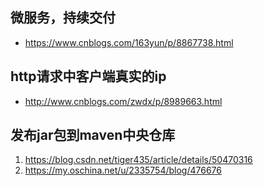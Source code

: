 ## 微服务，持续交付
- https://www.cnblogs.com/163yun/p/8867738.html
## http请求中客户端真实的ip 
- http://www.cnblogs.com/zwdx/p/8989663.html
## 发布jar包到maven中央仓库
1. https://blog.csdn.net/tiger435/article/details/50470316
2. https://my.oschina.net/u/2335754/blog/476676
